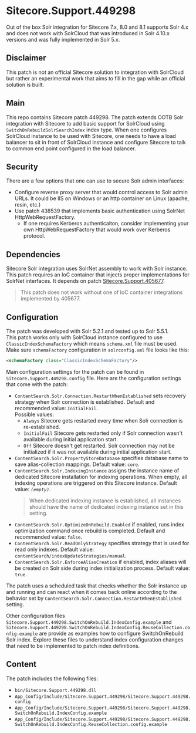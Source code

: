 # Sitecore.Support.449298
Out of the box Solr integration for Sitecore 7.x, 8.0 and 8.1 supports Solr 4.x and does not work with SolrCloud that was introduced in Solr 4.10.x versions and was fully implemented in Solr 5.x. 

## Disclaimer
This patch is not an official Sitecore solution to integration with SolrCloud but rather an experimental work that aims to fill in the gap while an official solution is built.

## Main
This repo contains Sitecore patch 449298. The patch extends OOTB Solr integration with Sitecore to add basic support for SolrCloud using `SwitchOnRebuildSolrSearchIndex` index type. 
When one configures SolrCloud instance to be used with Sitecore, one needs to have a load balancer to sit in front of SolrCloud instance and configure Sitecore to talk to common end point configured in the load balancer.

## Security
There are a few options that one can use to secure Solr admin interfaces:
- Configure reverse proxy server that would control access to Solr admin URLs. It could be IIS on Windows or an http container on Linux (apache, resin, etc.)
- Use patch 438539 that implements basic authentication using SolrNet HttpWebRequestFactory.
    - If one requires Kerberos authenticaiton, consider implementing your own HttpWebRequestFactory that would work over Kerberos protocol.

## Dependencies
Sitecore Solr integration uses SolrNet assembly to work with Solr instance. This patch requires an IoC container that injects proper implementations for SolrNet interfaces. 
It depends on patch [Sitecore.Support.405677](https://github.com/SitecoreSupport/Sitecore.Support.405677).
> This patch does not work without one of IoC container integrations implemented by 405677.

## Configuration
The patch was developed with Solr 5.2.1 and tested up to Solr 5.5.1.  
This patch works only with SolrCloud instance configured to use `ClassicIndexSchemaFactory` which means `schema.xml` file must be used. Make sure `schemaFactory` configuration in `solrconfig.xml` file looks like this:
```XML
<schemaFactory class="ClassicIndexSchemaFactory"/>
```  
Main configuration settings for the patch can be found in `Sitecore.Support.449298.config` file. Here are the configuration settings that come with the patch:
- `ContentSearch.Solr.Connection.RestartWhenEstablished` sets recovery strategy when Solr connection is established. Default and recommended value: `InitialFail`.  
  Possible values:
  + `Always` Sitecore gets restarted every time when Solr connection is re-established.
  + `InitialFail` Sitecore gets restarted only if Solr connection wasn't available during initial application start. 
  + `Off` Sitecore doesn't get restarted. Solr connection may not be initialized if it was not available during initial application start.
- `ContentSearch.Solr.PropertyStoreDatabase` specifies database name to save alias-collection mappings. Default value: `core`.
- `ContentSearch.Solr.IndexingInstance` assigns the instance name of dedicated Sitecore installation for indexing operations. When empty, all indexing operations are triggered on this Sitecore instance. Default value: *`(empty)`*.
  > When dedicated indexing instance is established, all instances should have the name of dedicated indexing instance set in this setting. 
- `ContentSearch.Solr.OptimizeOnRebuild.Enabled` if enabled, runs index optimization command once rebuild is completed. Default and recommended value: `false`.
- `ContentSearch.Solr.ReadOnlyStrategy` specifies strategy that is used for read only indexes. Default value: `contentSearch/indexUpdateStrategies/manual`.
- `ContentSearch.Solr.EnforceAliasCreation` if enabled, index aliases will be created on Solr side during index initialization process. Default value: `true`.
  
The patch uses a scheduled task that checks whether the Solr instance up and running and can react when it comes back online according to the behavior set by `ContentSearch.Solr.Connection.RestartWhenEstablished` setting.  

Other configuration files `Sitecore.Support.449298.SwitchOnRebuild.IndexConfig.example` and `Sitecore.Support.449298.SwitchOnRebuild.IndexConfig.ReuseCollection.config.example` are provide as examples how to configure SwitchOnRebuild Solr index. Explore these files to understand index configuration changes that need to be implemented to patch index definitions. 

## Content
The patch includes the following files:  
- `bin/Sitecore.Support.449298.dll`
- `App_Config/Include/Sitecore.Support.449298/Sitecore.Support.449298.config`
- `App_Config/Include/Sitecore.Support.449298/Sitecore.Support.449298.SwitchOnRebuild.IndexConfig.example`
- `App_Config/Include/Sitecore.Support.449298/Sitecore.Support.449298.SwitchOnRebuild.IndexConfig.ReuseCollection.config.example`
